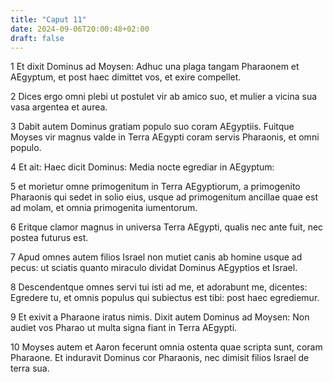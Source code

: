 ```yaml
---
title: "Caput 11"
date: 2024-09-06T20:00:48+02:00
draft: false
---
```



1 Et dixit Dominus ad Moysen: Adhuc una plaga tangam Pharaonem et AEgyptum, et post haec dimittet vos, et exire compellet.

2 Dices ergo omni plebi ut postulet vir ab amico suo, et mulier a vicina sua vasa argentea et aurea.

3 Dabit autem Dominus gratiam populo suo coram AEgyptiis. Fuitque Moyses vir magnus valde in Terra AEgypti coram servis Pharaonis, et omni populo.

4 Et ait: Haec dicit Dominus: Media nocte egrediar in AEgyptum:

5 et morietur omne primogenitum in Terra AEgyptiorum, a primogenito Pharaonis qui sedet in solio eius, usque ad primogenitum ancillae quae est ad molam, et omnia primogenita iumentorum.

6 Eritque clamor magnus in universa Terra AEgypti, qualis nec ante fuit, nec postea futurus est.

7 Apud omnes autem filios Israel non mutiet canis ab homine usque ad pecus: ut sciatis quanto miraculo dividat Dominus AEgyptios et Israel.

8 Descendentque omnes servi tui isti ad me, et adorabunt me, dicentes: Egredere tu, et omnis populus qui subiectus est tibi: post haec egrediemur.

9 Et exivit a Pharaone iratus nimis. Dixit autem Dominus ad Moysen: Non audiet vos Pharao ut multa signa fiant in Terra AEgypti.

10 Moyses autem et Aaron fecerunt omnia ostenta quae scripta sunt, coram Pharaone. Et induravit Dominus cor Pharaonis, nec dimisit filios Israel de terra sua.

